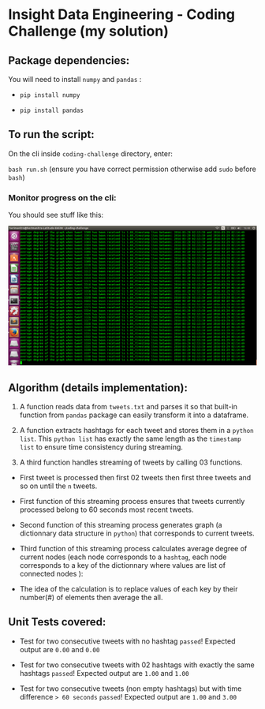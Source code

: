 Insight Data Engineering - Coding Challenge (my solution)
===========================================================

## Package dependencies:

You will need to install `numpy` and `pandas` :

* `pip install numpy`

* `pip install pandas`

## To run the script:
On the cli inside `coding-challenge` directory, enter: 

`bash run.sh` 
(ensure you have correct permission otherwise add `sudo` before `bash`)

### Monitor progress on the cli:

You should see stuff like this:

<img src="print_message.png">

## Algorithm (details implementation):

1. A function reads data from `tweets.txt` and parses it so that built-in function from `pandas` package can easily transform it into a dataframe.

2. A function  extracts hashtags for each tweet and stores them in a `python list`. This `python list` has exactly the same length as the `timestamp list` to ensure time
consistency during streaming.

3. A third function handles streaming of tweets by calling 03 functions.

 * First tweet is processed then first 02 tweets then first three tweets and so on until the `n` tweets.

 * First function of this streaming process ensures that tweets currently processed belong to 60 seconds most recent tweets.

 * Second function of this streaming process generates graph (a dictionnary data structure in `python`) that corresponds to current tweets.

 * Third function of this streaming process calculates average degree of current nodes (each node corresponds to a `hashtag`, each node corresponds to a key of the dictionnary where values are list of connected nodes ):

 * The idea of the calculation is to replace values of each key by their number(#) of elements then average the all. 



## Unit Tests covered:

* Test for two consecutive tweets with no hashtag `passed`! Expected output are `0.00` and `0.00`

* Test for two consecutive tweets with 02 hashtags with exactly the same hashtags `passed`! Expected output are `1.00` and `1.00`

* Test for two consecutive tweets (non empty hashtags) but with time difference `> 60 seconds` `passed`! Expected output are `1.00` and `3.00`
